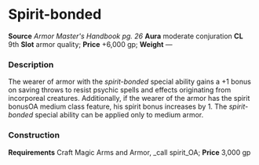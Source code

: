 ﻿---
name: "Spirit-bonded"
type: ['armor_quality']
price: "+6,000 gp"
description: |
  "The wearer of armor with the _spirit-bonded_ special ability gains a +1 bonus on saving throws to resist psychic spells and effects originating from incorporeal creatures. Additionally, if the wearer of the armor has the spirit bonusOA medium class feature, his spirit bonus increases by 1. The _spirit-bonded_ special ability can be applied only to medium armor."
---

# Spirit-bonded

**Source** _Armor Master's Handbook pg. 26_
**Aura** moderate conjuration **CL** 9th
**Slot** armor quality; **Price** +6,000 gp; **Weight** —

### Description

The wearer of armor with the _spirit-bonded_ special ability gains a +1 bonus on saving throws to resist psychic spells and effects originating from incorporeal creatures. Additionally, if the wearer of the armor has the spirit bonusOA medium class feature, his spirit bonus increases by 1. The _spirit-bonded_ special ability can be applied only to medium armor.

### Construction

**Requirements** Craft Magic Arms and Armor, _call spirit_OA; **Price** 3,000 gp